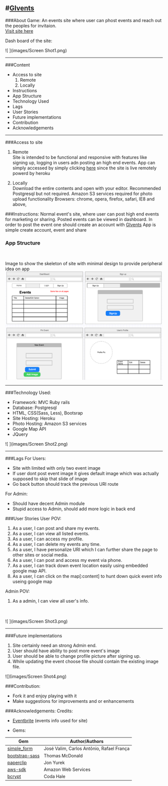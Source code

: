 #[GIvents](http://arcane-bayou-90843.herokuapp.com/)
---
###About Game:
An events site where user can phost events and reach out the peoples for invitaion. <br>
[Visit site here](http://arcane-bayou-90843.herokuapp.com/)

Dash board of the site:

![ ](images/Screen Shot1.png)


---



###Content
*	Access to site
	1. Remote
	2. Locally
* Instructions
* App Structure
* Technology Used
* Lags
* User Stories
* Future implementations
* Contribution
* Acknowledgements

---

###Access to site
1. Remote<br>
Site is intended to be functional and responsive with features like signing up, logging in users adn posting an high end events. App can simply accessed by simply clicking [here](http://arcane-bayou-90843.herokuapp.com/) since the site is live remotely powerd by heroku

2. Locally<br>
Download the entire contents and open with your editor.
Recommended Postgresql but not required.
Amazon S3 services required for photo upload functionality
Browsers: chrome, opera, firefox, safari, IE8 and above,


###Instructions:
Normal event's site, where user can post high end events for marketing or sharing. 
Posted events can be viewed in dashboard.
In order to post the event one should create an account with [GIvents](http://arcane-bayou-90843.herokuapp.com/) 
App is simple create account, event and share


### App Structure
<br>

Image to show the skeleton of site with minimal design to provide peripheral idea on app<br>
![ ](images/wireframe.png)

---


###Technology Used:
*	Framework: MVC Ruby rails
*	Database: Postgresql
* 	HTML, CSS(Sass, Less), Bootsrap
*	Site Hosting: Heroku
*	Photo Hosting: Amazon S3 services
*	Google Map API
* 	JQuery

![ ](images/Screen Shot2.png)


---

###Lags
For Users:
*	Site with limited with only two event image
*	If user dont post event image it gives default image which was actually supposed to skip that slide of image
* 	Go back button should track the previous URI route

For Admin:
*	Should have decent Admin module
* 	Stupid access to Admin, should add more logic in back end


###User Stories
User POV:

1.	As a user, I can post and share my events.
3. As a user, I can view all listed events.
3. As a user, I can access my profile.
4. As a user, I can delete my events any time.
5. As a user, I have personalize URI which I can further share the page to other sites or social media.
7. As a user, I can post and access my event via phone.
8. As a user, I can track down event location easily using embedded google map API.
9. As a user, I can click on the map[:content] to hunt down quick event info useing google map



Admin POV:

1. As a admin, I can view all user's info.<br><br><br>

![ ](images/Screen Shot3.png)

---

###Future implementations
1. Site certainly need an strong Admin end.
2. User should have ability to post more event's image
3. User should be able to change profile picture after signing up.
4. While updating the event choose file should contain the existing image file.

![](images/Screen Shot4.png)

###Contribution:
*	Fork it and enjoy playing with it
*	Make suggestions for improvements and or enhancements
 

###Acknowledgements:
Credits:<br>

* [Eventbrite](https://www.eventbrite.com/) (events info used for site)

* Gems:

Gem| Author/Authors
--------------|------
[simple_form](https://rubygems.org/gems/simple_form)|José Valim, Carlos Antônio, Rafael França
[bootstrap-sass](https://rubygems.org/gems/bootstrap-sass)|Thomas McDonald
[paperclip](https://rubygems.org/gems/paperclip)|Jon Yurek
[aws-sdk](https://rubygems.org/gems/aws-sdk)|Amazon Web Services
[bcrypt](https://rubygems.org/gems/bcrypt)|Coda Hale
